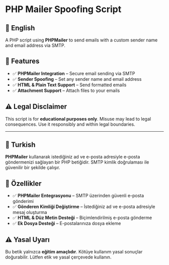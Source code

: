 # PHP Mailer Spoofing Script

## 📌 English

A PHP script using **PHPMailer** to send emails with a custom sender name and email address via SMTP.

## 🚀 Features
- ✅ **PHPMailer Integration** – Secure email sending via SMTP  
- ✅ **Sender Spoofing** – Set any sender name and email address  
- ✅ **HTML & Plain Text Support** – Send formatted emails  
- ✅ **Attachment Support** – Attach files to your emails  

## ⚠️ Legal Disclaimer
This script is for **educational purposes only**. Misuse may lead to legal consequences. Use it responsibly and within legal boundaries.
<!--
## 🎥 Video Tutorial  
[![Watch the tutorial](https://img.youtube.com/vi/SHpa0-tQAEI/maxresdefault.jpg)](https://www.youtube.com/watch?v=SHpa0-tQAEI)  
-->
---

## 📌 Turkish

**PHPMailer** kullanarak istediğiniz ad ve e-posta adresiyle e-posta göndermenizi sağlayan bir PHP betiğidir. SMTP kimlik doğrulaması ile güvenilir bir şekilde çalışır.

## 🚀 Özellikler
- ✅ **PHPMailer Entegrasyonu** – SMTP üzerinden güvenli e-posta gönderimi  
- ✅ **Gönderen Kimliği Değiştirme** – İstediğiniz ad ve e-posta adresiyle mesaj oluşturma  
- ✅ **HTML & Düz Metin Desteği** – Biçimlendirilmiş e-posta gönderme  
- ✅ **Ek Dosya Desteği** – E-postalarınıza dosya ekleme  

## ⚠️ Yasal Uyarı
Bu betik yalnızca **eğitim amaçlıdır**. Kötüye kullanım yasal sonuçlar doğurabilir. Lütfen etik ve yasal çerçevede kullanın.
<!--
## 🎥 Videolu Gösterim
[![Watch the tutorial](https://img.youtube.com/vi/SHpa0-tQAEI/maxresdefault.jpg)](https://www.youtube.com/watch?v=SHpa0-tQAEI)  
-->
